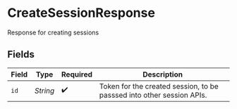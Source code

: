 # CreateSessionResponse

Response for creating sessions


## Fields

| Field                                                                 | Type                                                                  | Required                                                              | Description                                                           |
| --------------------------------------------------------------------- | --------------------------------------------------------------------- | --------------------------------------------------------------------- | --------------------------------------------------------------------- |
| `id`                                                                  | *String*                                                              | :heavy_check_mark:                                                    | Token for the created session, to be passsed into other session APIs. |